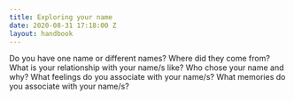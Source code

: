 ```yaml
---
title: Exploring your name
date: 2020-08-31 17:18:00 Z
layout: handbook
---
```


Do you have one name or different names? 
Where did they come from?
What is your relationship with your name/s like?
Who chose your name and why?
What feelings do you associate with your name/s?
What memories do you associate with your name/s? 
